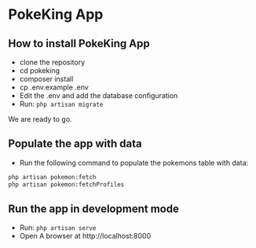 # PokeKing App

## How to install PokeKing App

- clone the repository
- cd pokeking
- composer install
- cp .env.example .env
- Edit the .env and add the database configuration
- Run: `php artisan migrate`

We are ready to go.

## Populate the app with data

- Run the following command to populate the pokemons table with data: 

```bash
php artisan pokemon:fetch
php artisan pokemon:fetchProfiles
```

## Run the app in development mode

- Run: `php artisan serve`
- Open A browser at http://localhost:8000
